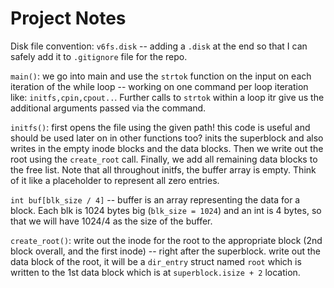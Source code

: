 # Project Notes

Disk file convention: `v6fs.disk` -- adding a `.disk` at the end so that I can safely 
add it to `.gitignore` file for the repo.

`main()`: we go into main and use the `strtok` function on the input on each iteration of
the while loop -- working on one command per loop iteration like: `initfs,cpin,cpout..`.
Further calls to `strtok` within a loop itr give us the additional arguments passed via
the command.

`initfs()`: first opens the file using the given path! this code is useful and should be 
used later on in other functions too?
inits the superblock and also writes in the empty inode blocks and the data blocks.
Then we write out the root using the `create_root` call. Finally, we add all remaining
data blocks to the free list.
Note that all throughout initfs, the buffer array is empty. Think
of it like a placeholder to represent all zero entries.

`int buf[blk_size / 4]` -- buffer is an array representing the data for a block.
Each blk is 1024 bytes big (`blk_size = 1024`) and an int is 4 bytes, so that we will have
1024/4 as the size of the buffer.

`create_root()`: write out the inode for the root to the appropriate block (2nd block
overall, and the first inode) -- right after the superblock. write out the data block
of the root, it will be a `dir_entry` struct named `root` which is written to the 1st 
data block which is at `superblock.isize + 2` location.





